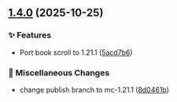## [1.4.0](https://github.com/pynickle/Better-Client/compare/v1.3.2...v1.4.0) (2025-10-25)

### ✨ Features

* Port book scroll to 1.21.1 ([5acd7b6](https://github.com/pynickle/Better-Client/commit/5acd7b647405b7eddcd53e8bcafb3566a70c4fc9))

### 🔧 Miscellaneous Changes

* change publish branch to mc-1.21.1 ([8d0461b](https://github.com/pynickle/Better-Client/commit/8d0461b5d7112bcfa7870fe069fc38ce90e64a44))
